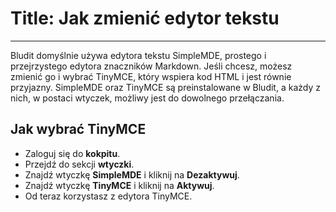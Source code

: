# Title: Jak zmienić edytor tekstu
<!-- Position: 5 -->
<!-- Date: 2017-10-21 18:00:00 -->
---
Bludit domyślnie używa edytora tekstu SimpleMDE, prostego i przejrzystego edytora znaczników Markdown. Jeśli chcesz, możesz zmienić go i wybrać TinyMCE, który wspiera kod HTML i jest równie przyjazny. SimpleMDE oraz TinyMCE są preinstalowane w Bludit, a każdy z nich, w postaci wtyczek, możliwy jest do dowolnego przełączania.

## Jak wybrać TinyMCE
- Zaloguj się do **kokpitu**.
- Przejdź do sekcji **wtyczki**.
- Znajdź wtyczkę **SimpleMDE** i kliknij na **Dezaktywuj**.
- Znajdź wtyczkę **TinyMCE** i kliknij na **Aktywuj**.
- Od teraz korzystasz z edytora TinyMCE.
